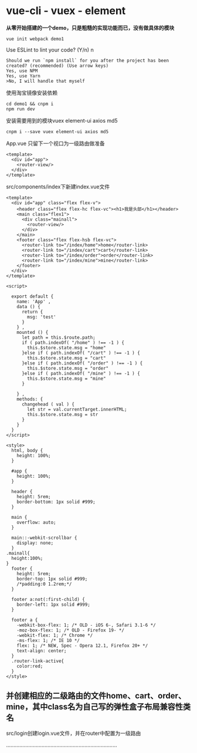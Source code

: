 # vue-cli - vuex - element
**从零开始搭建的一个demo，只是粗糙的实现功能而已，没有做具体的模块**

```
vue init webpack demo1
```

Use ESLint to lint your code? (Y/n) n
```
Should we run `npm install` for you after the project has been created? (recommended) (Use arrow keys)
Yes, use NPM
Yes, use Yarn
>No, I will handle that myself
```
使用淘宝镜像安装依赖
```
cd demo1 && cnpm i 
npm run dev
```
安装需要用到的模块vuex element-ui axios md5 

```
cnpm i --save vuex element-ui axios md5 
```

App.vue  只留下一个视口为一级路由做准备
```
<template>
  <div id="app">
    <router-view/>
  </div>
</template>
```
src/components/index下新建index.vue文件
```
<template>
  <div id="app" class="flex flex-v">
    <header class="flex flex-hc flex-vc"><h1>我是头部</h1></header>
    <main class="flex1">
      <div class="mainall">
        <router-view/>
      </div>
    </main>
    <footer class="flex flex-hsb flex-vc">
      <router-link to="/index/home">home</router-link>
      <router-link to="/index/cart">cart</router-link>
      <router-link to="/index/order">order</router-link>
      <router-link to="/index/mine">mine</router-link>
    </footer>
  </div>
</template>

<script>

  export default {
    name: 'App' ,
    data () {
      return {
        msg: 'test'
      }
    } ,
    mounted () {
      let path = this.$route.path;
      if ( path.indexOf( "/home" ) !== -1 ) {
        this.$store.state.msg = "home"
      }else if ( path.indexOf( "/cart" ) !== -1 ) {
        this.$store.state.msg = "cart"
      }else if ( path.indexOf( "/order" ) !== -1 ) {
        this.$store.state.msg = "order"
      }else if ( path.indexOf( "/mine" ) !== -1 ) {
        this.$store.state.msg = "mine"
      }

    } ,
    methods: {
      changehead ( val ) {
        let str = val.currentTarget.innerHTML;
        this.$store.state.msg = str
      }
    }
  }
</script>

<style>
  html, body {
    height: 100%;
  }

  #app {
    height: 100%;
  }

  header {
    height: 5rem;
    border-bottom: 1px solid #999;
  }

  main {
    overflow: auto;
  }

  main::-webkit-scrollbar {
    display: none;
  }
.mainall{
  height:100%;
}
  footer {
    height: 5rem;
    border-top: 1px solid #999;
    /*padding:0 1.2rem;*/
  }

  footer a:not(:first-child) {
    border-left: 1px solid #999;
  }

  footer a {
    -webkit-box-flex: 1; /* OLD - iOS 6-, Safari 3.1-6 */
    -moz-box-flex: 1; /* OLD - Firefox 19- */
    -webkit-flex: 1; /* Chrome */
    -ms-flex: 1; /* IE 10 */
    flex: 1; /* NEW, Spec - Opera 12.1, Firefox 20+ */
    text-align: center;
  }
  .router-link-active{
    color:red;
  }
</style>
```
并创建相应的二级路由的文件home、cart、order、mine，其中class名为自己写的弹性盒子布局兼容性类名
-----------
src/login创建login.vue文件，并在router中配置为一级路由

...........................................................................





